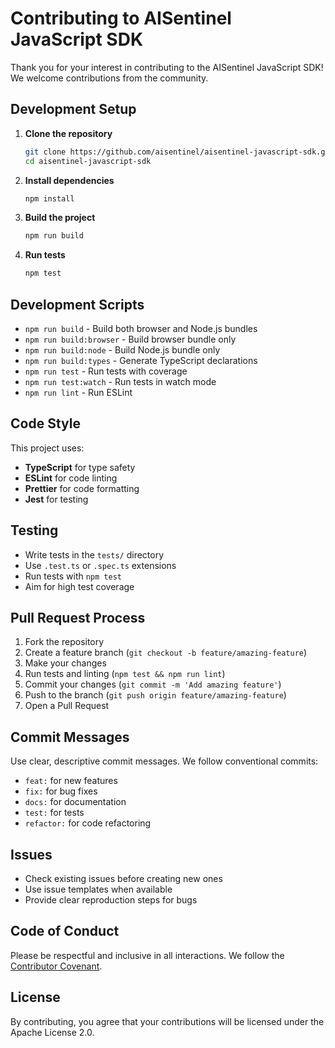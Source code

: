 # Contributing to AISentinel JavaScript SDK

Thank you for your interest in contributing to the AISentinel JavaScript SDK! We welcome contributions from the community.

## Development Setup

1. **Clone the repository**
   ```bash
   git clone https://github.com/aisentinel/aisentinel-javascript-sdk.git
   cd aisentinel-javascript-sdk
   ```

2. **Install dependencies**
   ```bash
   npm install
   ```

3. **Build the project**
   ```bash
   npm run build
   ```

4. **Run tests**
   ```bash
   npm test
   ```

## Development Scripts

- `npm run build` - Build both browser and Node.js bundles
- `npm run build:browser` - Build browser bundle only
- `npm run build:node` - Build Node.js bundle only
- `npm run build:types` - Generate TypeScript declarations
- `npm run test` - Run tests with coverage
- `npm run test:watch` - Run tests in watch mode
- `npm run lint` - Run ESLint

## Code Style

This project uses:
- **TypeScript** for type safety
- **ESLint** for code linting
- **Prettier** for code formatting
- **Jest** for testing

## Testing

- Write tests in the `tests/` directory
- Use `.test.ts` or `.spec.ts` extensions
- Run tests with `npm test`
- Aim for high test coverage

## Pull Request Process

1. Fork the repository
2. Create a feature branch (`git checkout -b feature/amazing-feature`)
3. Make your changes
4. Run tests and linting (`npm test && npm run lint`)
5. Commit your changes (`git commit -m 'Add amazing feature'`)
6. Push to the branch (`git push origin feature/amazing-feature`)
7. Open a Pull Request

## Commit Messages

Use clear, descriptive commit messages. We follow conventional commits:

- `feat:` for new features
- `fix:` for bug fixes
- `docs:` for documentation
- `test:` for tests
- `refactor:` for code refactoring

## Issues

- Check existing issues before creating new ones
- Use issue templates when available
- Provide clear reproduction steps for bugs

## Code of Conduct

Please be respectful and inclusive in all interactions. We follow the [Contributor Covenant](https://www.contributor-covenant.org/).

## License

By contributing, you agree that your contributions will be licensed under the Apache License 2.0.
